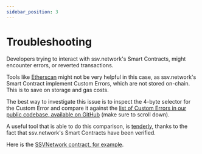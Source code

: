 ```yaml
---
sidebar_position: 3
---
```


# Troubleshooting

Developers trying to interact with ssv.network's Smart Contracts, might encounter errors, or reverted transactions.

Tools like [Etherscan](https://holesky.etherscan.io/) might not be very helpful in this case, as ssv.network's Smart Contract implement Custom Errors, which are not stored on-chain. This is to save on storage and gas costs.

The best way to investigate this issue is to inspect the 4-byte selector for the Custom Error and compare it against the [list of Custom Errors in our public codebase, available on GitHub](https://github.com/ssvlabs/based-applications/blob/main/src/interfaces/ICore.sol#L43) (make sure to scroll down).

A useful tool that is able to do this comparison, is [tenderly](https://dashboard.tenderly.co/explorer), thanks to the fact that ssv.network's Smart Contracts have been verified. 

<!-- TODO fix address -->
Here is the [SSVNetwork contract, for example](https://dashboard.tenderly.co/contract/holesky/0x).  
